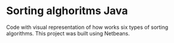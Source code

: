 # Sorting alghoritms Java
Code with visual representation of how works six types of sorting algorithms. This project was built using Netbeans.
